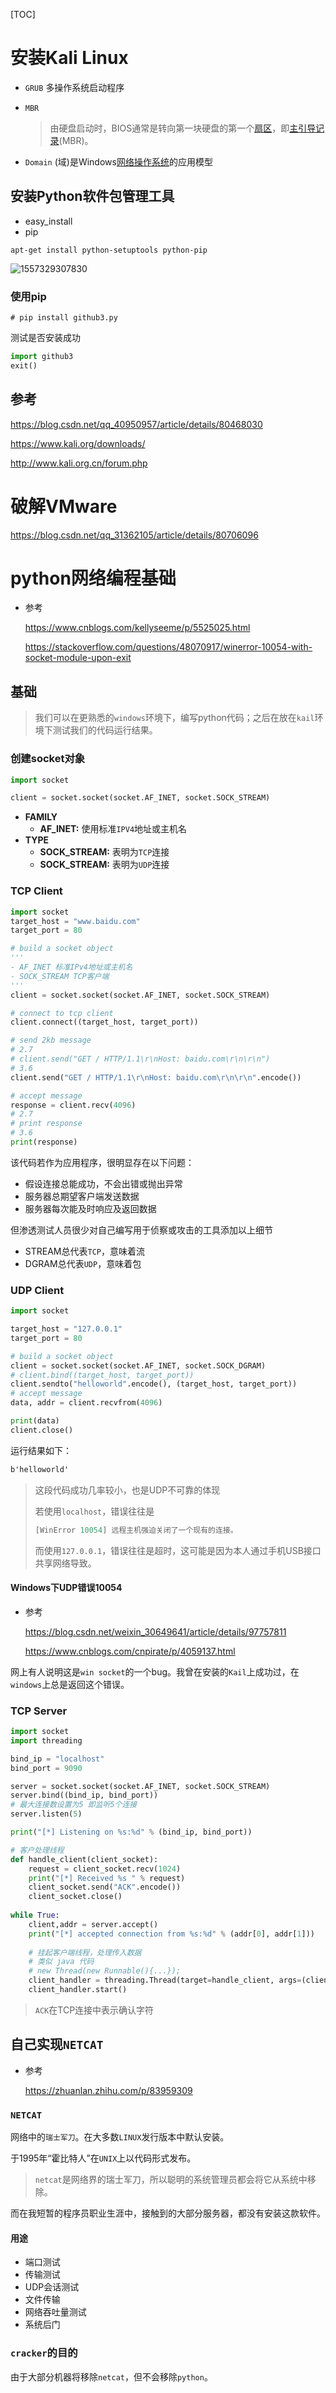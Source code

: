 [TOC]

# 安装Kali Linux

- `GRUB` 多操作系统启动程序

- `MBR` 

  > 由硬盘启动时，BIOS通常是转向第一块硬盘的第一个[扇区](https://baike.baidu.com/item/%E6%89%87%E5%8C%BA)，即[主引导记录](https://baike.baidu.com/item/%E4%B8%BB%E5%BC%95%E5%AF%BC%E8%AE%B0%E5%BD%95)(MBR)。

- `Domain` (域)是Windows[网络操作系统](https://baike.baidu.com/item/%E7%BD%91%E7%BB%9C%E6%93%8D%E4%BD%9C%E7%B3%BB%E7%BB%9F)的应用模型

## 安装Python软件包管理工具

- easy_install
- pip

``` shell
apt-get install python-setuptools python-pip
```

![1557329307830](../../documents/images/blackhat/install_pip.png)

### 使用pip

``` shell
# pip install github3.py
```

测试是否安装成功

``` python
import github3
exit()
```

## 参考

https://blog.csdn.net/qq_40950957/article/details/80468030

https://www.kali.org/downloads/

http://www.kali.org.cn/forum.php

# 破解VMware

https://blog.csdn.net/qq_31362105/article/details/80706096

# python网络编程基础

- 参考

  https://www.cnblogs.com/kellyseeme/p/5525025.html

  https://stackoverflow.com/questions/48070917/winerror-10054-with-socket-module-upon-exit

## 基础

> 我们可以在更熟悉的`windows`环境下，编写python代码；之后在放在`kail`环境下测试我们的代码运行结果。

### 创建socket对象

``` python
import socket

client = socket.socket(socket.AF_INET, socket.SOCK_STREAM)
```

- **FAMILY**
  - **AF_INET:**	使用标准`IPV4`地址或主机名
- **TYPE**
  - **SOCK_STREAM:**	表明为`TCP`连接
  - **SOCK_STREAM:**	表明为`UDP`连接

### TCP Client

``` python
import socket
target_host = "www.baidu.com"
target_port = 80

# build a socket object
'''
- AF_INET 标准IPv4地址或主机名
- SOCK_STREAM TCP客户端
'''
client = socket.socket(socket.AF_INET, socket.SOCK_STREAM)

# connect to tcp client
client.connect((target_host, target_port))

# send 2kb message
# 2.7
# client.send("GET / HTTP/1.1\r\nHost: baidu.com\r\n\r\n")
# 3.6
client.send("GET / HTTP/1.1\r\nHost: baidu.com\r\n\r\n".encode())

# accept message
response = client.recv(4096)
# 2.7
# print response
# 3.6
print(response)
```

该代码若作为应用程序，很明显存在以下问题：

- 假设连接总能成功，不会出错或抛出异常
- 服务器总期望客户端发送数据
- 服务器每次能及时响应及返回数据

但渗透测试人员很少对自己编写用于侦察或攻击的工具添加以上细节

- STREAM总代表`TCP`，意味着流
- DGRAM总代表`UDP`，意味着包

### UDP Client

``` python
import socket

target_host = "127.0.0.1"
target_port = 80

# build a socket object
client = socket.socket(socket.AF_INET, socket.SOCK_DGRAM)
# client.bind((target_host, target_port))
client.sendto("helloworld".encode(), (target_host, target_port))
# accept message
data, addr = client.recvfrom(4096)

print(data)
client.close()
```

运行结果如下：

``` txt
b'helloworld'
```

> 这段代码成功几率较小，也是UDP不可靠的体现
>
> 若使用`localhost`，错误往往是
>
> ``` python
> [WinError 10054] 远程主机强迫关闭了一个现有的连接。
> ```
>
> 而使用`127.0.0.1`，错误往往是超时，这可能是因为本人通过手机USB接口共享网络导致。

#### Windows下UDP错误10054

- 参考

  https://blog.csdn.net/weixin_30649641/article/details/97757811

  https://www.cnblogs.com/cnpirate/p/4059137.html

网上有人说明这是`win socket`的一个bug。我曾在安装的`Kail`上成功过，在`windows`上总是返回这个错误。

### TCP Server

``` python
import socket
import threading

bind_ip = "localhost"
bind_port = 9090

server = socket.socket(socket.AF_INET, socket.SOCK_STREAM)
server.bind((bind_ip, bind_port))
# 最大连接数设置为5 即监听5个连接
server.listen(5)

print("[*] Listening on %s:%d" % (bind_ip, bind_port))

# 客户处理线程
def handle_client(client_socket):
    request = client_socket.recv(1024)
    print("[*] Received %s " % request)
    client_socket.send("ACK".encode())
    client_socket.close()
    
while True:
    client,addr = server.accept()
    print("[*] accepted connection from %s:%d" % (addr[0], addr[1]))
    
    # 挂起客户端线程，处理传入数据
    # 类似 java 代码 
    # new Thread(new Runnable(){...});
    client_handler = threading.Thread(target=handle_client, args=(client,))
    client_handler.start()

```

> `ACK`在TCP连接中表示确认字符

## 自己实现`NETCAT`

- 参考

  https://zhuanlan.zhihu.com/p/83959309

### `NETCAT`

网络中的`瑞士军刀`。在大多数`LINUX`发行版本中默认安装。

于1995年“霍比特人”在`UNIX`上以代码形式发布。

> `netcat`是网络界的瑞士军刀，所以聪明的系统管理员都会将它从系统中移除。

而在我短暂的程序员职业生涯中，接触到的大部分服务器，都没有安装这款软件。

#### 用途

- 端口测试
- 传输测试
- UDP会话测试
- 文件传输
- 网络吞吐量测试
- 系统后门

### `cracker`的目的

由于大部分机器将移除`netcat`，但不会移除`python`。

